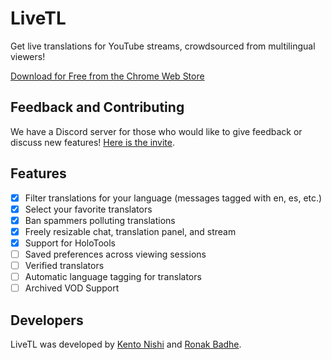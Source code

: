# LiveTL

Get live translations for YouTube streams, crowdsourced from multilingual viewers!

[Download for Free from the Chrome Web Store](https://chrome.google.com/webstore/detail/livetl/moicohcfhhbmmngneghfjfjpdobmmnlg)

## Feedback and Contributing

We have a Discord server for those who would like to give feedback or discuss new features! [Here is the invite](https://discord.gg/uJrV3tmthg).

## Features
* [x] Filter translations for your language (messages tagged with en, es, etc.)
* [x] Select your favorite translators
* [x] Ban spammers polluting translations
* [x] Freely resizable chat, translation panel, and stream
* [x] Support for HoloTools
* [ ] Saved preferences across viewing sessions
* [ ] Verified translators
* [ ] Automatic language tagging for translators
* [ ] Archived VOD Support

## Developers

LiveTL was developed by [Kento Nishi](https://github.com/KentoNishi) and [Ronak Badhe](https://github.com/r2dev2bb8/).
